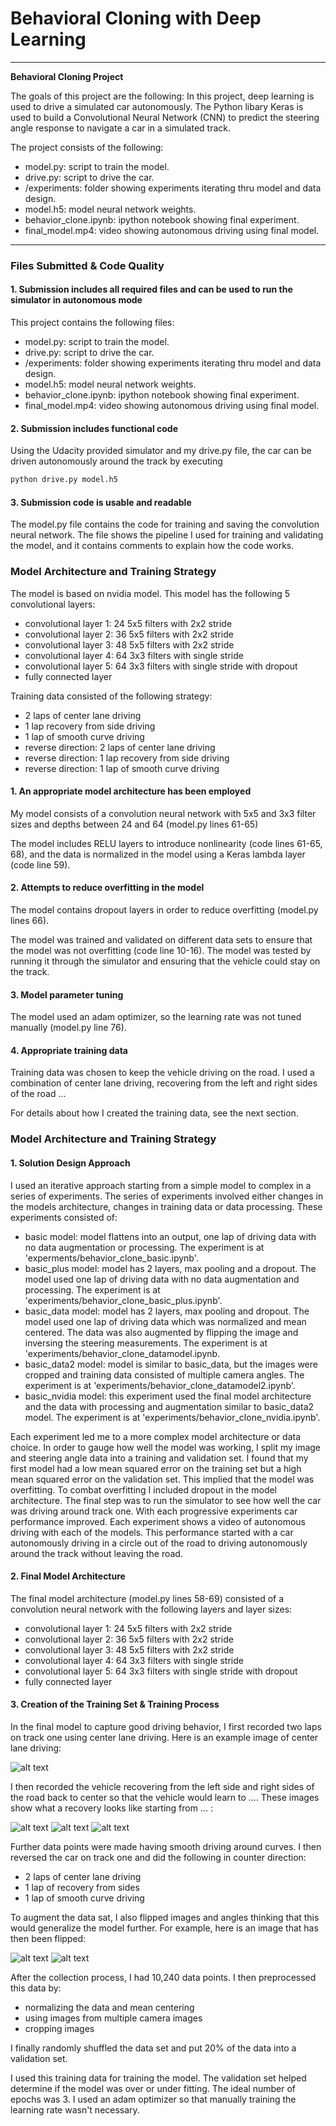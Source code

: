 # **Behavioral Cloning with Deep Learning** 

---

**Behavioral Cloning Project**

The goals of this project are the following: In this project, deep learning is
used to drive a simulated car autonomously. The Python libary Keras is used to build
a Convolutional Neural Network (CNN) to predict the steering angle response to 
navigate a car in a simulated track.

The project consists of the following:
* model.py: script to train the model.
* drive.py: script to drive the car.
* /experiments: folder showing experiments iterating thru model and data design.
* model.h5: model neural network weights.
* behavior_clone.ipynb: ipython notebook showing final experiment.
* final_model.mp4: video showing autonomous driving using final model.

[//]: # (Image References)

[image2]: ./examples/center.jpg "Center Lane Driving"
[image3]: ./examples/recover1.jpg "Recovery Image"
[image4]: ./examples/recover2.jpg "Recovery Image"
[image5]: ./examples/recover3.jpg "Recovery Image"
[image6]: ./examples/center.jpg "Normal Image"
[image7]: ./examples/flipped_image.jpg "Flipped Image"

---
### Files Submitted & Code Quality

#### 1. Submission includes all required files and can be used to run the simulator in autonomous mode

This project contains the following files:
* model.py: script to train the model.
* drive.py: script to drive the car.
* /experiments: folder showing experiments iterating thru model and data design.
* model.h5: model neural network weights.
* behavior_clone.ipynb: ipython notebook showing final experiment.
* final_model.mp4: video showing autonomous driving using final model.

#### 2. Submission includes functional code

Using the Udacity provided simulator and my drive.py file, the car can be driven autonomously around the track by executing 
```sh
python drive.py model.h5
```

#### 3. Submission code is usable and readable

The model.py file contains the code for training and saving the convolution neural network. The file shows the pipeline I used for training and validating the model, and it contains comments to explain how the code works.

### Model Architecture and Training Strategy

The model is based on nvidia model. This model has the following 5 convolutional layers:
+ convolutional layer 1: 24 5x5 filters with 2x2 stride
+ convolutional layer 2: 36 5x5 filters with 2x2 stride
+ convolutional layer 3: 48 5x5 filters with 2x2 stride
+ convolutional layer 4: 64 3x3 filters with single stride
+ convolutional layer 5: 64 3x3 filters with single stride with dropout
+ fully connected layer

Training data consisted of the following strategy:
+ 2 laps of center lane driving
+ 1 lap recovery from side driving
+ 1 lap of smooth curve driving
+ reverse direction: 2 laps of center lane driving
+ reverse direction: 1 lap recovery from side driving
+ reverse direction: 1 lap of smooth curve driving

#### 1. An appropriate model architecture has been employed

My model consists of a convolution neural network with 5x5 and 3x3 filter sizes and depths between 24 and 64 (model.py lines 61-65) 

The model includes RELU layers to introduce nonlinearity (code lines 61-65, 68), and the data is normalized in the model using a Keras lambda layer (code line 59). 

#### 2. Attempts to reduce overfitting in the model

The model contains dropout layers in order to reduce overfitting (model.py lines 66). 

The model was trained and validated on different data sets to ensure that the model was not overfitting (code line 10-16). The model was tested by running it through the simulator and ensuring that the vehicle could stay on the track.

#### 3. Model parameter tuning

The model used an adam optimizer, so the learning rate was not tuned manually (model.py line 76).

#### 4. Appropriate training data

Training data was chosen to keep the vehicle driving on the road. I used a combination of center lane driving, recovering from the left and right sides of the road ... 

For details about how I created the training data, see the next section. 

### Model Architecture and Training Strategy

#### 1. Solution Design Approach

I used an iterative approach starting from a simple model to complex in a series of experiments. The series of experiments involved either changes in the models architecture, changes in training data or data processing. These experiments consisted of:
+ basic model: model flattens into an output, one lap of driving data with no data augmentation or processing. The experiment is at 'experments/behavior_clone_basic.ipynb'.
+ basic_plus model:  model has 2 layers, max pooling and a dropout. The model used one lap of driving data with no data augmentation and processing. The experiment is at 'experiments/behavior_clone_basic_plus.ipynb'.
+ basic_data model: model has 2 layers, max pooling and dropout. The model used one lap of driving data which was normalized and mean centered. The data was also augmented by flipping the image and inversing the steering measurements. The experiment is at 'experiments/behavior_clone_datamodel.ipynb.
+ basic_data2 model: model is similar to basic_data, but the images were cropped and training data consisted of multiple camera angles. The experiment is at 'experiments/behavior_clone_datamodel2.ipynb'.
+ basic_nvidia model: this experiment used the final model architecture and the data with processing and augmentation similar to basic_data2 model. The experiment is at 'experiments/behavior_clone_nvidia.ipynb'.

Each experiment led me to a more complex model architecture or data choice. In order to gauge how well the model was working, I split my image and steering angle data into a training and validation set. I found that my first model had a low mean squared error on the training set but a high mean squared error on the validation set. This implied that the model was overfitting. To combat overfitting I included dropout in the model architecture. The final step was to run the simulator to see how well the car was driving around track one. With each progressive experiments car performance improved. Each experiment shows a video of autonomous driving with each of the models. This performance started with a car autonomously driving in a circle out of the road to driving autonomously around the track without leaving the road. 

#### 2. Final Model Architecture

The final model architecture (model.py lines 58-69) consisted of a convolution neural network with the following layers and layer sizes:
+ convolutional layer 1: 24 5x5 filters with 2x2 stride
+ convolutional layer 2: 36 5x5 filters with 2x2 stride
+ convolutional layer 3: 48 5x5 filters with 2x2 stride
+ convolutional layer 4: 64 3x3 filters with single stride
+ convolutional layer 5: 64 3x3 filters with single stride with dropout
+ fully connected layer

#### 3. Creation of the Training Set & Training Process

In the final model to capture good driving behavior, I first recorded two laps on track one using center lane driving. Here is an example image of center lane driving:

![alt text][image2]

I then recorded the vehicle recovering from the left side and right sides of the road back to center so that the vehicle would learn to .... These images show what a recovery looks like starting from ... :

![alt text][image3]
![alt text][image4]
![alt text][image5]

Further data points were made having smooth driving around curves. I then reversed the car on track one and did the following in counter direction:
+ 2 laps of center lane driving
+ 1 lap of recovery from sides
+ 1 lap of smooth curve driving

To augment the data sat, I also flipped images and angles thinking that this would generalize the model further. For example, here is an image that has then been flipped:

![alt text][image6]
![alt text][image7]

After the collection process, I had 10,240 data points. I then preprocessed this data by:
+ normalizing the data and mean centering
+ using images from multiple camera images
+ cropping images

I finally randomly shuffled the data set and put 20% of the data into a validation set. 

I used this training data for training the model. The validation set helped determine if the model was over or under fitting. The ideal number of epochs was 3. I used an adam optimizer so that manually training the learning rate wasn't necessary.
